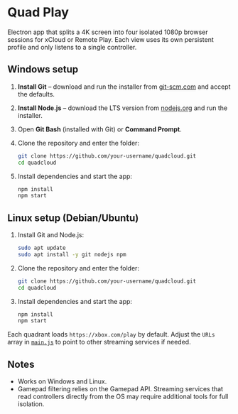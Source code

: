 # Quad Play

Electron app that splits a 4K screen into four isolated 1080p browser sessions for xCloud or Remote Play. Each view uses its own persistent profile and only listens to a single controller.

## Windows setup

1. **Install Git** – download and run the installer from [git-scm.com](https://git-scm.com/download/win) and accept the defaults.
2. **Install Node.js** – download the LTS version from [nodejs.org](https://nodejs.org) and run the installer.
3. Open **Git Bash** (installed with Git) or **Command Prompt**.
4. Clone the repository and enter the folder:

   ```bash
   git clone https://github.com/your-username/quadcloud.git
   cd quadcloud
   ```

5. Install dependencies and start the app:

   ```bash
   npm install
   npm start
   ```

## Linux setup (Debian/Ubuntu)

1. Install Git and Node.js:

   ```bash
   sudo apt update
   sudo apt install -y git nodejs npm
   ```

2. Clone the repository and enter the folder:

   ```bash
   git clone https://github.com/your-username/quadcloud.git
   cd quadcloud
   ```

3. Install dependencies and start the app:

   ```bash
   npm install
   npm start
   ```

Each quadrant loads `https://xbox.com/play` by default. Adjust the `URLs` array in [`main.js`](main.js) to point to other streaming services if needed.

## Notes

- Works on Windows and Linux.
- Gamepad filtering relies on the Gamepad API. Streaming services that read controllers directly from the OS may require additional tools for full isolation.

